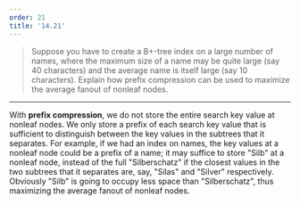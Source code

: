 ```yaml
---
order: 21
title: '14.21'
---
```

> Suppose you have to create a B+-tree index on a large number of names, where 
> the maximum size of a name may be quite large (say 40 characters) and the 
> average name is itself large (say 10 characters). Explain how prefix compression
> can be used to maximize the average fanout of nonleaf nodes. 

--------------------------------

With **prefix compression**, we do not store the entire search key value at nonleaf 
nodes. We only store a prefix of each search key value that is sufficient to distinguish
between the key values in the subtrees that it separates. For example, if we had an 
index on names, the key values at a nonleaf node could be a prefix of a name; it may 
suffice to store "Silb" at a nonleaf node, instead of the full "Silberschatz" if the 
closest values in the two subtrees that it separates are, say, "Silas" and "Silver" 
respectively. Obviously "Silb" is going to occupy less space than "Silberschatz", thus 
maximizing the average fanout of nonleaf nodes. 